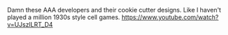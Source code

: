 Damn these AAA developers and their cookie cutter designs. Like I haven't played a million 1930s style cell games. https://www.youtube.com/watch?v=UJszILRT_D4